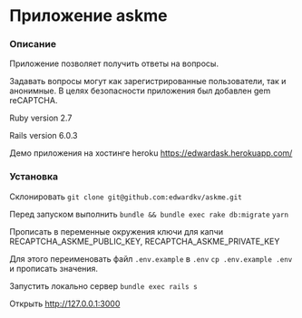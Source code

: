 # Приложение askme

### Описание
Приложение позволяет получить ответы на вопросы.

Задавать вопросы могут как зарегистрированные пользователи, так и анонимные. 
В целях безопасности приложения был добавлен gem reCAPTCHA.

Ruby version 2.7

Rails version 6.0.3

Демо приложения на хостинге heroku https://edwardask.herokuapp.com/

### Установка

Склонировать ```git clone git@github.com:edwardkv/askme.git```

Перед запуском выполнить ```bundle && bundle exec rake db:migrate``` 
```yarn```

Прописать в переменные окружения ключи для капчи RECAPTCHA_ASKME_PUBLIC_KEY, RECAPTCHA_ASKME_PRIVATE_KEY

Для этого переименовать файл ```.env.example``` в ```.env```
```cp .env.example .env```
и пропиcать значения.

Запустить локально сервер ```bundle exec rails s``` 

Открыть http://127.0.0.1:3000

